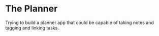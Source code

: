 # The Planner

Trying to build a planner app that could be capable of taking notes and tagging and linking tasks.

